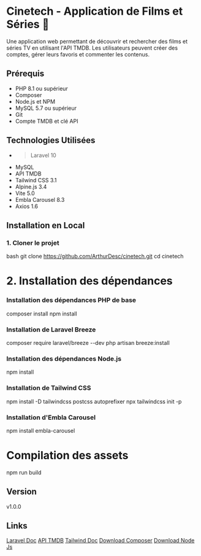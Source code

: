 # Cinetech - Application de Films et Séries :rocket:

Une application web permettant de découvrir et rechercher des films et séries TV en utilisant l'API TMDB. Les utilisateurs peuvent créer des comptes, gérer leurs favoris et commenter les contenus.

## Prérequis

- PHP 8.1 ou supérieur
- Composer
- Node.js et NPM
- MySQL 5.7 ou supérieur
- Git
- Compte TMDB et clé API

## Technologies Utilisées

- > Laravel 10
- MySQL
- API TMDB
- Tailwind CSS 3.1
- Alpine.js 3.4
- Vite 5.0
- Embla Carousel 8.3
- Axios 1.6

## Installation en Local

### 1. Cloner le projet
bash
git clone https://github.com/ArthurDesc/cinetech.git
cd cinetech


# 2. Installation des dépendances

### Installation des dépendances PHP de base
composer install
npm install

### Installation de Laravel Breeze
composer require laravel/breeze --dev
php artisan breeze:install

### Installation des dépendances Node.js
npm install

### Installation de Tailwind CSS
npm install -D tailwindcss postcss autoprefixer
npx tailwindcss init -p

### Installation d'Embla Carousel
npm install embla-carousel

# Compilation des assets
npm run build

## Version
v1.0.0

## Links
[Laravel Doc](https://laravel.com/docs/11.x)
[API TMDB](https://developer.themoviedb.org/reference/intro/getting-started)
[Tailwind Doc](https://tailwindcss.com/docs/installation)
[Download Composer](https://getcomposer.org/download/)
[Download Node Js](https://nodejs.org/en/learn/getting-started/how-to-install-nodejs)
